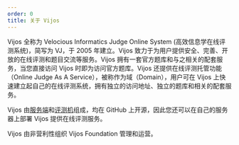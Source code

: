 ```yaml
---
order: 0
title: 关于 Vijos
---
```


Vijos 全称为 Velocious Informatics Judge Online System (高效信息学在线评测系统)，简写为 VJ，于 2005 年建立。Vijos 致力于为用户提供安全、完善、开放的在线评测和题目交流等服务。Vijos 拥有一套官方题库和与之相关的配套服务，当您直接访问 Vijos 时即为访问官方题库。Vijos 还提供在线评测托管功能（Online Judge As A Service），被称作为域（Domain），用户可在 Vijos 上快速建立起自己的在线评测系统，拥有独立的访问地址、独立的题库和相关的配套服务。

Vijos 由[服务端](https://github.com/vijos/vj4)和[评测机](https://github.com/vijos/jd4)组成，均在 GitHub 上开源，因此您还可以在自己的服务器上部署 Vijos 提供在线评测服务。

Vijos 由非营利性组织 Vijos Foundation 管理和运营。
